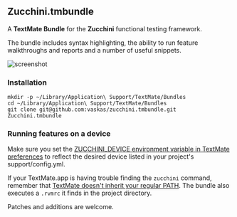 Zucchini.tmbundle
---------------------

A **TextMate Bundle** for the **Zucchini** functional testing framework.

The bundle includes syntax highlighting, the ability to run feature walkthroughs and reports and a number of useful snippets.

![screenshot](http://lemuriens.com/zucchini-textmate.png)

### Installation

```
mkdir -p ~/Library/Application\ Support/TextMate/Bundles
cd ~/Library/Application\ Support/TextMate/Bundles
git clone git@github.com:vaskas/zucchini.tmbundle.git Zucchini.tmbundle
```

### Running features on a device

Make sure you set the [ZUCCHINI_DEVICE environment variable in TextMate preferences](http://lemuriens.com/zucchini-textmate-preferences.png) to reflect the desired device listed in your project's support/config.yml.

If your TextMate.app is having trouble finding the `zucchini` command, remember that [TextMate doesn't inherit your regular PATH](http://wiki.macromates.com/Troubleshooting/TextMateAndThePath). The bundle also executes a `.rvmrc` it finds in the project directory.

Patches and additions are welcome.

